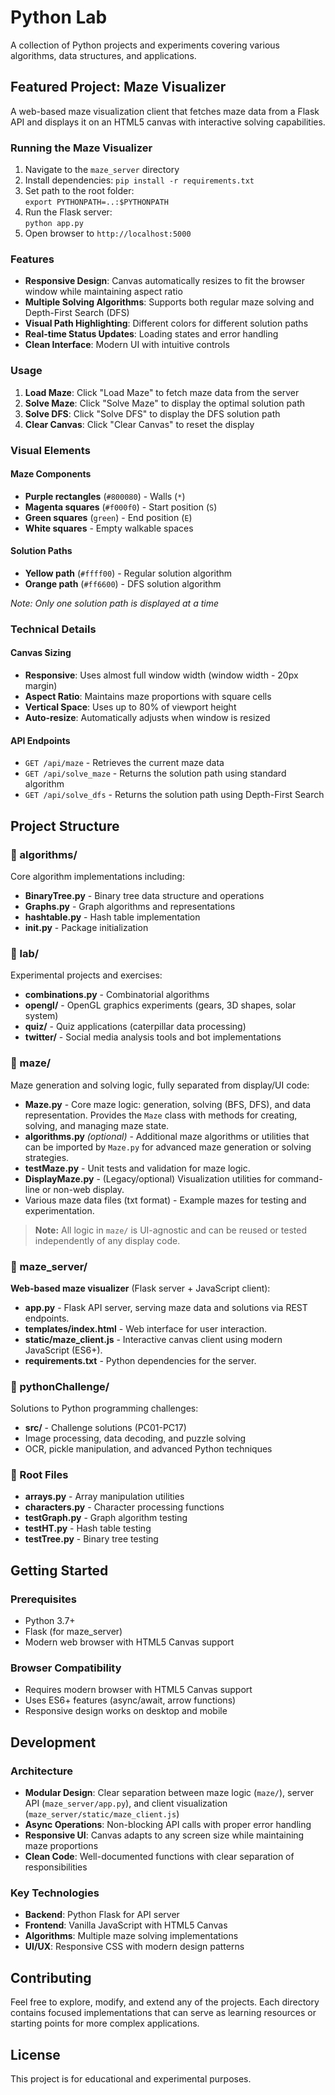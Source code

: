 # Python Lab

A collection of Python projects and experiments covering various algorithms, data structures, and applications.

## Featured Project: Maze Visualizer

A web-based maze visualization client that fetches maze data from a Flask API and displays it on an HTML5 canvas with interactive solving capabilities.

### Running the Maze Visualizer

 1. Navigate to the `maze_server` directory
 2. Install dependencies: `pip install -r requirements.txt`
 3. Set path to the root folder:  
    `export PYTHONPATH=..:$PYTHONPATH`
 4. Run the Flask server:  
    `python app.py`
 5. Open browser to `http://localhost:5000`

### Features

- **Responsive Design**: Canvas automatically resizes to fit the browser window while maintaining aspect ratio
- **Multiple Solving Algorithms**: Supports both regular maze solving and Depth-First Search (DFS)
- **Visual Path Highlighting**: Different colors for different solution paths
- **Real-time Status Updates**: Loading states and error handling
- **Clean Interface**: Modern UI with intuitive controls

### Usage

1. **Load Maze**: Click "Load Maze" to fetch maze data from the server
2. **Solve Maze**: Click "Solve Maze" to display the optimal solution path
3. **Solve DFS**: Click "Solve DFS" to display the DFS solution path
4. **Clear Canvas**: Click "Clear Canvas" to reset the display

### Visual Elements

#### Maze Components

- **Purple rectangles** (`#800080`) - Walls (`*`)
- **Magenta squares** (`#f000f0`) - Start position (`S`)
- **Green squares** (`green`) - End position (`E`)
- **White squares** - Empty walkable spaces

#### Solution Paths

- **Yellow path** (`#ffff00`) - Regular solution algorithm
- **Orange path** (`#ff6600`) - DFS solution algorithm

*Note: Only one solution path is displayed at a time*

### Technical Details

#### Canvas Sizing

- **Responsive**: Uses almost full window width (window width - 20px margin)
- **Aspect Ratio**: Maintains maze proportions with square cells
- **Vertical Space**: Uses up to 80% of viewport height
- **Auto-resize**: Automatically adjusts when window is resized

#### API Endpoints

- `GET /api/maze` - Retrieves the current maze data
- `GET /api/solve_maze` - Returns the solution path using standard algorithm
- `GET /api/solve_dfs` - Returns the solution path using Depth-First Search

## Project Structure

### 📁 algorithms/
Core algorithm implementations including:

- **BinaryTree.py** - Binary tree data structure and operations
- **Graphs.py** - Graph algorithms and representations
- **hashtable.py** - Hash table implementation
- **__init__.py** - Package initialization

### 📁 lab/
Experimental projects and exercises:

- **combinations.py** - Combinatorial algorithms
- **opengl/** - OpenGL graphics experiments (gears, 3D shapes, solar system)
- **quiz/** - Quiz applications (caterpillar data processing)
- **twitter/** - Social media analysis tools and bot implementations

### 📁 maze/

Maze generation and solving logic, fully separated from display/UI code:

- **Maze.py** - Core maze logic: generation, solving (BFS, DFS), and data representation. Provides the `Maze` class with methods for creating, solving, and managing maze state.
- **algorithms.py** *(optional)* - Additional maze algorithms or utilities that can be imported by `Maze.py` for advanced maze generation or solving strategies.
- **testMaze.py** - Unit tests and validation for maze logic.
- **DisplayMaze.py** - (Legacy/optional) Visualization utilities for command-line or non-web display.
- Various maze data files (txt format) - Example mazes for testing and experimentation.

> **Note:** All logic in `maze/` is UI-agnostic and can be reused or tested independently of any display code.

### 📁 maze_server/

**Web-based maze visualizer** (Flask server + JavaScript client):

- **app.py** - Flask API server, serving maze data and solutions via REST endpoints.
- **templates/index.html** - Web interface for user interaction.
- **static/maze_client.js** - Interactive canvas client using modern JavaScript (ES6+).
- **requirements.txt** - Python dependencies for the server.

### 📁 pythonChallenge/
Solutions to Python programming challenges:

- **src/** - Challenge solutions (PC01-PC17)
- Image processing, data decoding, and puzzle solving
- OCR, pickle manipulation, and advanced Python techniques

### 📁 Root Files

- **arrays.py** - Array manipulation utilities
- **characters.py** - Character processing functions
- **testGraph.py** - Graph algorithm testing
- **testHT.py** - Hash table testing
- **testTree.py** - Binary tree testing

## Getting Started

### Prerequisites

- Python 3.7+
- Flask (for maze_server)
- Modern web browser with HTML5 Canvas support

### Browser Compatibility

- Requires modern browser with HTML5 Canvas support
- Uses ES6+ features (async/await, arrow functions)
- Responsive design works on desktop and mobile

## Development

### Architecture

- **Modular Design**: Clear separation between maze logic (`maze/`), server API (`maze_server/app.py`), and client visualization (`maze_server/static/maze_client.js`)
- **Async Operations**: Non-blocking API calls with proper error handling
- **Responsive UI**: Canvas adapts to any screen size while maintaining maze proportions
- **Clean Code**: Well-documented functions with clear separation of responsibilities

### Key Technologies

- **Backend**: Python Flask for API server
- **Frontend**: Vanilla JavaScript with HTML5 Canvas
- **Algorithms**: Multiple maze solving implementations
- **UI/UX**: Responsive CSS with modern design patterns

## Contributing

Feel free to explore, modify, and extend any of the projects. Each directory contains focused implementations that can serve as learning resources or starting points for more complex applications.

## License

This project is for educational and experimental purposes.
